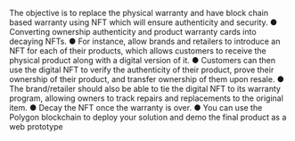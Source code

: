 The objective is to replace the physical warranty and have block chain based warranty using NFT which will ensure
authenticity and security.
● Converting ownership authenticity and product warranty cards into decaying NFTs.
● For instance, allow brands and retailers to introduce an NFT for each of their products, which allows
customers to receive the physical product along with a digital version of it.
● Customers can then use the digital NFT to verify the authenticity of their product, prove their ownership of
their product, and transfer ownership of them upon resale.
● The brand/retailer should also be able to tie the digital NFT to its warranty program, allowing owners to track
repairs and replacements to the original item.
● Decay the NFT once the warranty is over.
● You can use the Polygon blockchain to deploy your solution and demo the final product as a web prototype
